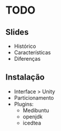 # TODO

## Slides

* Histórico
* Características
* Diferenças

## Instalação

* Interface > Unity
* Particionamento
* Plugins:
	- Medibuntu
	- openjdk
	- icedtea

